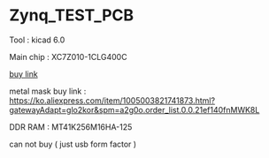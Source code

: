 # Zynq_TEST_PCB

Tool : kicad 6.0

Main chip : XC7Z010-1CLG400C

[buy link](https://ko.aliexpress.com/item/4000052820744.html?gatewayAdapt=glo2kor&spm=a2g0o.order_list.0.0.21ef140fnMWK8L)

metal mask buy link : 
https://ko.aliexpress.com/item/1005003821741873.html?gatewayAdapt=glo2kor&spm=a2g0o.order_list.0.0.21ef140fnMWK8L

DDR RAM : MT41K256M16HA-125

can not buy ( just usb form factor )
